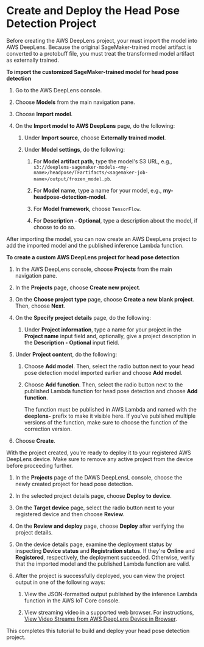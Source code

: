 # Create and Deploy the Head Pose Detection Project<a name="deeplens-headpose-project-create-and-deploy-project"></a>

Before creating the AWS DeepLens project, your must import the model into AWS DeepLens\. Because the original SageMaker\-trained model artifact is converted to a protobuff file, you must treat the transformed model artifact as externally trained\.<a name="deeplens-tutorial-headpose-detection-import-model"></a>

**To import the customized SageMaker\-trained model for head pose detection**

1. Go to the AWS DeepLens console\.

1. Choose **Models** from the main navigation pane\.

1. Choose **Import model**\.

1. On the **Import model to AWS DeepLens** page, do the following:

   1. Under **Import source**, choose **Externally trained model**\.

   1. Under **Model settings**, do the following:

      1. For **Model artifact path**, type the model's S3 URL, e\.g\., `s3://deeplens-sagemaker-models-<my-name>/headpose/TFartifacts/<sagemaker-job-name>/output/frozen_model.pb`\.

      1. For **Model name**, type a name for your model, e\.g\., **my\-headpose\-detection\-model**\.

      1. For **Model framework**, choose `TensorFlow`\.

      1. For **Description \- Optional**, type a description about the model, if choose to do so\.

After importing the model, you can now create an AWS DeepLens project to add the imported model and the published inference Lambda function\.<a name="deeplens-tutorial-headpose-detection-create-project"></a>

**To create a custom AWS DeepLens project for head pose detection**

1. In the AWS DeepLens console, choose **Projects** from the main navigation pane\. 

1. In the **Projects** page, choose **Create new project**\.

1. On the **Choose project type** page, choose **Create a new blank project**\. Then, choose **Next**\.

1. On the **Specify project details** page, do the following:

   1. Under **Project information**, type a name for your project in the **Project name** input field and, optionally, give a project description in the **Description \- Optional** input field\.

1. Under **Project content**, do the following:

   1. Choose **Add model**\. Then, select the radio button next to your head pose detection model imported earlier and choose **Add model**\.

   1. Choose **Add function**\. Then, select the radio button next to the published Lambda function for head pose detection and choose **Add function**\.

      The function must be published in AWS Lambda and named with the **deeplens\-** prefix to make it visible here\. If you've published multiple versions of the function, make sure to choose the function of the correction version\.

1. Choose **Create**\.

    



With the project created, you're ready to deploy it to your registered AWS DeepLens device\. Make sure to remove any active project from the device before proceeding further\.

1. In the **Projects** page of the DAWS DeepLensL console, choose the newly created project for head pose detection\.

1. In the selected project details page, choose **Deploy to device**\.

1. On the **Target device** page, select the radio button next to your registered device and then choose **Review**\.

1. On the **Review and deploy** page, choose **Deploy** after verifying the project details\. 

1. On the device details page, examine the deployment status by inspecting **Device status** and **Registration status**\. If they're **Online** and **Registered**, respectively, the deployment succeeded\. Otherwise, verify that the imported model and the published Lambda function are valid\. 

1. After the project is successfully deployed, you can view the project output in one of the following ways: 

   1. View the JSON\-formatted output published by the inference Lambda function in the AWS IoT Core console\. 

   1. View streaming video in a supported web browser\. For instructions, [View Video Streams from AWS DeepLens Device in Browser](deeplens-viewing-device-output-in-browser.md)\.



This completes this tutorial to build and deploy your head pose detection project\. 